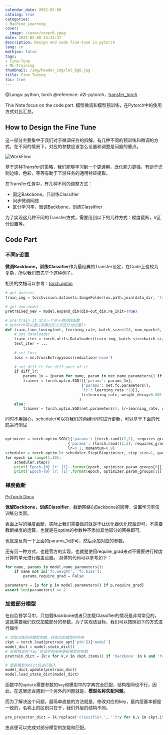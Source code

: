 ```yaml
---
calendar_date: 2022-02-08
catalog: true
categories:
- Machine_Learning
cover:
  image: /cover/cover0.jpeg
date: 2022-02-08 14:31:37
description: Design and code fine-tune in pytorch
lang: cn
mathjax: false
tags:
- Fine-Tune
- ML-Training
thumbnail: /img/header_img/lml_bg0.jpg
title: Fine Tuning
toc: true
---
```


@Langs: python, torch
@reference: d2l-pytorch，[transfer_torch](https://pytorch.org/tutorials/beginner/transfer_learning_tutorial.html)

This Note focus on the code part.
模型微调和模型预训练，在Pytorch中的使用方式对比汇总。

## How to Design the Fine Tune

这一部分主要集中于我们对于微调任务的拆解，有几种不同的预训练和微调的方式，在不同的情景下，对应的参数应该怎么设置和调整是问题的重点。

![WorkFlow](https://picture-bed-001-1310572365.cos.ap-guangzhou.myqcloud.com/imgs/3070imgs/20211205143153.png)


基于这种Transfer的策略，我们能够学习到一个更通用，泛化能力更强，有助于识别边缘，色彩，等等有助于下游任务的通用特征提取。

在Transfer任务中，有几种不同的调整方式：

- 固定Bakcbone，只训练Classifier
- 同步微调网络
- 区分学习率，微调Backbone，训练Classifirer

为了实现这几种不同的Transfer方式，需要用到以下的几种方式：梯度截断，lr区分设置等。

## Code Part

### 不同lr设置

**微调Backbone，训练Classifier**作为最经典的Transfer设定，在Code上也较为复杂，所以我们首先举个这种例子。


相关的文档可以参考：[torch.optim](https://pytorch-cn.readthedocs.io/zh/latest/package_references/torch-optim/)

```python
# get dataset
train_img = torchvision.datasets.ImageFolder(os.path.join(data_dir, 'train'))

# get new model
pretrained_new = model.expand_dim(dim=out_dim,re_init=True)

# pre train it 定义一个用于微调的函数
# pytorch可以通过字典的形式来区分对设置lr
def train_fine_tuning(net, learning_rate, batch_size=128, num_epoch=5, diff_lr=True):
	# set dataloader
	train_iter = torch.utils.Dataloader(train_img, batch_size=batch_size, shuffle=True)
	test_iter = ...
	
	# set loss
	loss = nn.CrossEntropyLoss(reduction='none')
	
	# set diff lr for diff part of it 
	if diff_lr:
		params_1x = [param for name, param in net.name_parameters() if name not in ["fc.weight", "fc.bias"]]
		trainer = torch.optim.SGD([{'params': params_1x},
								  {'params': net.fc.parameters(),
								  'lr': learning_rate *10}],
								  lr=learning_rate, weight_decay=0.001
								 )
	else:
		trainer = torch.optim.SGD(net.parameters(), lr=learning_rate, weight_decay=0.001)

```

同时不用担心，scheduler可以将我们的两组lr同时进行更新，可以基于下面的代码进行测试

```python

optimizer = torch.optim.SGD([{'params': [torch.rand((2,2), requires_grad=True)]},
                            {'params': [torch.rand((2,2), requires_grad=True)],'lr': 0.01}], 
                            lr=0.1, momentum=0.9)
scheduler = torch.optim.lr_scheduler.StepLR(optimizer, step_size=1, gamma=0.1, verbose=False)
for epoch in range(1,10):
    scheduler.step()
    print('Epoch-{0} lr: {1}'.format(epoch, optimizer.param_groups[0]['lr']))
    print('Epoch-{0} lr: {1}'.format(epoch, optimizer.param_groups[1]['lr']))
```

### 梯度截断

[PyTorch Docs](https://pytorch.org/tutorials/beginner/transfer_learning_tutorial.html)

**保留Backbone，训练Classifier**，截断网络向Backbone的回传，设置学习率仅训练分类器。

表面上写的梯度截断，实际上我们需要做的就是不让优化器优化模型即可，不需要截断梯度的运算，也就是在optim的参数种不添加其他部分的网络即可,

也就是反向一下上面的params_1x即可，然后添加对应的参数。

还有另一种方式，也是官方的实现，也就是使用require_grad来对不需要进行梯度计算的单元进行覆盖设置。
具体的代码可以参考如下：

```python
for name, params in model.name_parameters():
	if name not in['fc.weight', 'fc.bias']:
		params.require_grad = False

parameters = [p for p in model.parameters() if p.require_grad]
assert len(parameters) == 2
```

### 加载部分模型

在自监督学习中，只加载Backbone或者只加载Classifier的情况是非常常见的，这就需要我们仅仅加载部分的参数，为了实现该目标，我们可以按照如下的方式进行操作

```python
# 读取训练好的模型参数，获取当前模型的字典
ckpt = torch.load(pretrain_opt['pth'])['model']
model_dict = model.state_dict()
# 获取特定的‘key’将该字典用来更新模型的参数
pretrain_dict = {k:v for k,v in ckpt.items() if 'backbone' in k and 'fc' not in k}

# 更新模型的dict后进行载入
model_dict.update(pretrain_dict)
model.load_state_dict(model_dict)
```

函数中的`update`需要参数的`key`和模型中的字典完全匹配，结构相同也不行，因此，在这里还会遇到一个另外的问题就是，**模型名称失配问题**。

而为了解决这个问题，最简单直接的方法就是，修改对应的key，最内层基本都是一致的，名称上的区别只在于，我们外层的结构不同。

```python
pre_projector_dict = {k.replace('classifier.', ''):v for k,v in ckpt.items() if 'classifier' in k}
```

由此便可以完成对部分模型的加载和匹配。